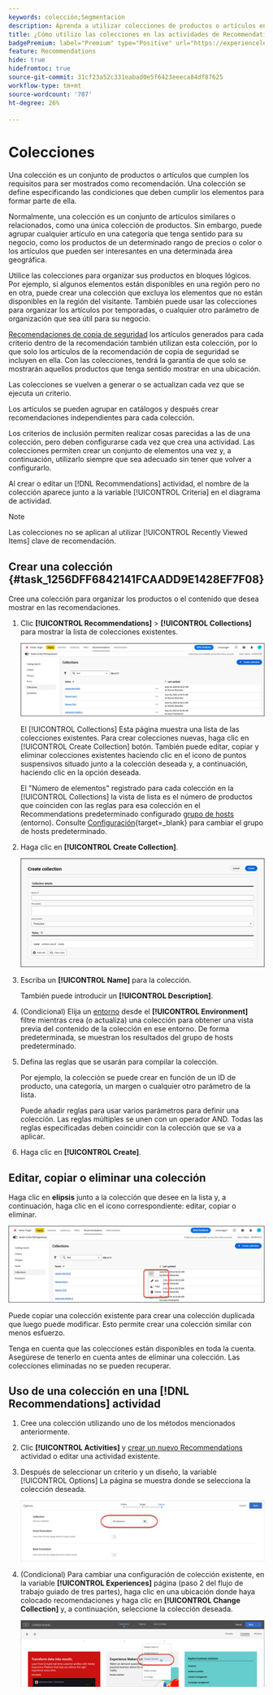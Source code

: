 ```yaml
---
keywords: colección;Segmentación
description: Aprenda a utilizar colecciones de productos o artículos en [!DNL Target Recommendations].
title: ¿Cómo utilizo las colecciones en las actividades de Recommendations?
badgePremium: label="Premium" type="Positive" url="https://experienceleague.adobe.com/docs/target/using/introduction/intro.html?lang=en#premium newtab=true" tooltip="Consulte qué se incluye en Target Premium."
feature: Recommendations
hide: true
hidefromtoc: true
source-git-commit: 31cf23a52c331eabad0e5f6423eeeca84df87625
workflow-type: tm+mt
source-wordcount: '707'
ht-degree: 26%

---
```


# Colecciones

Una colección es un conjunto de productos o artículos que cumplen los requisitos para ser mostrados como recomendación. Una colección se define especificando las condiciones que deben cumplir los elementos para formar parte de ella.

Normalmente, una colección es un conjunto de artículos similares o relacionados, como una única colección de productos. Sin embargo, puede agrupar cualquier artículo en una categoría que tenga sentido para su negocio, como los productos de un determinado rango de precios o color o los artículos que pueden ser interesantes en una determinada área geográfica.

Utilice las colecciones para organizar sus productos en bloques lógicos. Por ejemplo, si algunos elementos están disponibles en una región pero no en otra, puede crear una colección que excluya los elementos que no están disponibles en la región del visitante. También puede usar las colecciones para organizar los artículos por temporadas, o cualquier otro parámetro de organización que sea útil para su negocio.

[Recomendaciones de copia de seguridad](/help/main/c-recommendations/c-algorithms/backup-recs.md) los artículos generados para cada criterio dentro de la recomendación también utilizan esta colección, por lo que solo los artículos de la recomendación de copia de seguridad se incluyen en ella. Con las colecciones, tendrá la garantía de que solo se mostrarán aquellos productos que tenga sentido mostrar en una ubicación.

Las colecciones se vuelven a generar o se actualizan cada vez que se ejecuta un criterio.

Los artículos se pueden agrupar en catálogos y después crear recomendaciones independientes para cada colección.

Los criterios de inclusión permiten realizar cosas parecidas a las de una colección, pero deben configurarse cada vez que crea una actividad. Las colecciones permiten crear un conjunto de elementos una vez y, a continuación, utilizarlo siempre que sea adecuado sin tener que volver a configurarlo.

Al crear o editar un [!DNL Recommendations] actividad, el nombre de la colección aparece junto a la variable [!UICONTROL Criteria] en el diagrama de actividad.

>[!NOTE]
>
>Las colecciones no se aplican al utilizar [!UICONTROL Recently Viewed Items] clave de recomendación.

## Crear una colección {#task_1256DFF6842141FCAADD9E1428EF7F08}

Cree una colección para organizar los productos o el contenido que desea mostrar en las recomendaciones.

1. Clic **[!UICONTROL Recommendations]** > **[!UICONTROL Collections]** para mostrar la lista de colecciones existentes.

   ![Lista de colecciones](assets/collections-list.png)

   El [!UICONTROL Collections] Esta página muestra una lista de las colecciones existentes. Para crear colecciones nuevas, haga clic en [!UICONTROL Create Collection] botón. También puede editar, copiar y eliminar colecciones existentes haciendo clic en el icono de puntos suspensivos situado junto a la colección deseada y, a continuación, haciendo clic en la opción deseada.

   El &quot;Número de elementos&quot; registrado para cada colección en la [!UICONTROL Collections] la vista de lista es el número de productos que coinciden con las reglas para esa colección en el Recommendations predeterminado configurado [grupo de hosts](/help/main/administrating-target/hosts.md) (entorno). Consulte [Configuración](https://experienceleague.adobe.com/docs/target-dev/developer/recommendations.html){target=_blank} para cambiar el grupo de hosts predeterminado.

1. Haga clic en **[!UICONTROL Create Collection]**.

   ![Crear una colección](/help/main/c-recommendations/c-products/assets/create-collection.png)

1. Escriba un **[!UICONTROL Name]** para la colección.

   También puede introducir un **[!UICONTROL Description]**.

1. (Condicional) Elija un [entorno](/help/main/administrating-target/environments.md) desde el **[!UICONTROL Environment]** filtre mientras crea (o actualiza) una colección para obtener una vista previa del contenido de la colección en ese entorno. De forma predeterminada, se muestran los resultados del grupo de hosts predeterminado.

1. Defina las reglas que se usarán para compilar la colección.

   Por ejemplo, la colección se puede crear en función de un ID de producto, una categoría, un margen o cualquier otro parámetro de la lista.

   Puede añadir reglas para usar varios parámetros para definir una colección. Las reglas múltiples se unen con un operador AND. Todas las reglas especificadas deben coincidir con la colección que se va a aplicar.

1. Haga clic en **[!UICONTROL Create]**.

<!-- ## Create a collection using [!UICONTROL Advanced Search]

You can also create collections using [!UICONTROL Advanced Search] on the [Catalog Search](/help/main/c-recommendations/c-products/catalog-search.md#save-as) page ([!UICONTROL Recommendations] > [!UICONTROL Catalog Search] > [!UICONTROL Advanced Search]). 

![Save as dialog](/help/main/c-recommendations/c-products/assets/save-as.png)

After creating a search using "id > contains," for example, you can then click [!UICONTROL Save As] > [!UICONTROL Collection].

>[!IMPORTANT]
>
>The [!UICONTROL Advanced Search] functionality is case-insensitive; however, products returned at the time of delivery are based on case-sensitive search. This mismatch might lead to confusion. Ensure that you consider case-sensitivity when you create collections based on results using the [!UICONTROL Advanced Search] functionality. For example, if you perform a search for "Holiday," that initial search lists results containing "Holiday" and "holiday." If you then create a catalog with the intent to return products containing "holiday," only products containing "holiday" are returned. Products containing "Holiday" are not returned. -->

## Editar, copiar o eliminar una colección

Haga clic en **elipsis** junto a la colección que desee en la lista y, a continuación, haga clic en el icono correspondiente: editar, copiar o eliminar.

![Iconos de desplazamiento: editar, copiar y eliminar](/help/main/c-recommendations/c-products/assets/hover-icons-new.png)

Puede copiar una colección existente para crear una colección duplicada que luego puede modificar. Esto permite crear una colección similar con menos esfuerzo.

Tenga en cuenta que las colecciones están disponibles en toda la cuenta. Asegúrese de tenerlo en cuenta antes de eliminar una colección. Las colecciones eliminadas no se pueden recuperar.

## Uso de una colección en una [!DNL Recommendations] actividad

1. Cree una colección utilizando uno de los métodos mencionados anteriormente.

1. Clic **[!UICONTROL Activities]** y [crear un nuevo Recommendations](/help/main/c-recommendations/t-create-recs-activity/create-recs-activity.md) actividad o editar una actividad existente.

1. Después de seleccionar un criterio y un diseño, la variable [!UICONTROL Options] La página se muestra donde se selecciona la colección deseada.

   ![Elegir opción de colección](/help/main/c-recommendations/c-products/assets/choose-collection.png)

1. (Condicional) Para cambiar una configuración de colección existente, en la variable **[!UICONTROL Experiences]** página (paso 2 del flujo de trabajo guiado de tres partes), haga clic en una ubicación donde haya colocado recomendaciones y haga clic en **[!UICONTROL Change Collection]** y, a continuación, seleccione la colección deseada.

   ![Opción Cambiar colección](/help/main/c-recommendations/c-products/assets/change-collection.png)